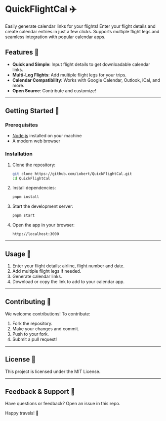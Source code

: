 # QuickFlightCal ✈️  
Easily generate calendar links for your flights! Enter your flight details and create calendar entries in just a few clicks. Supports multiple flight legs and seamless integration with popular calendar apps.

## Features 🚀  
- **Quick and Simple**: Input flight details to get downloadable calendar links.  
- **Multi-Leg Flights**: Add multiple flight legs for your trips.  
- **Calendar Compatibility**: Works with Google Calendar, Outlook, iCal, and more.  
- **Open Source**: Contribute and customize!  

---

## Getting Started 🔧  

### Prerequisites  
- [Node.js](https://nodejs.org/) installed on your machine  
- A modern web browser  

### Installation  
1. Clone the repository:  
   ```bash
   git clone https://github.com/iobert/QuickFlightCal.git
   cd QuickFlightCal
   ```  

2. Install dependencies:  
   ```bash
   pnpm install
   ```  

3. Start the development server:  
   ```bash
   pnpm start
   ```  

4. Open the app in your browser:  
   ```
   http://localhost:3000
   ```  

---

## Usage 📝  
1. Enter your flight details: airline, flight number and date.
2. Add multiple flight legs if needed.  
3. Generate calendar links.  
4. Download or copy the link to add to your calendar app.  

---

## Contributing 🤝  
We welcome contributions! To contribute:  
1. Fork the repository.  
3. Make your changes and commit.
4. Push to your fork.
5. Submit a pull request!  

---

## License 📜  
This project is licensed under the MIT License. 

---

## Feedback & Support 💬  
Have questions or feedback? Open an issue in this repo.  

Happy travels! 🛫  


